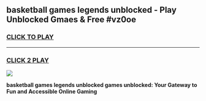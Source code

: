 
## basketball games legends unblocked - Play Unblocked Gmaes & Free #vz0oe
<h3>
<a href="https://news.freeplayer.one?title=basketball_games_legends_unblocked&ref=24F">CLICK TO PLAY</a></h3>
<hr>

<h3>
<a href="https://news.freeplayer.one?title=basketball_games_legends_unblocked&ref=24F">CLICK 2 PLAY</a>
  
</h3>

<a href="https://news.freeplayer.one?title=basketball_games_legends_unblocked&ref=24F/"><img src="https://clearcache.store/games.png"></a>


**basketball games legends unblocked games unblocked: Your Gateway to Fun and Accessible Online Gaming**
